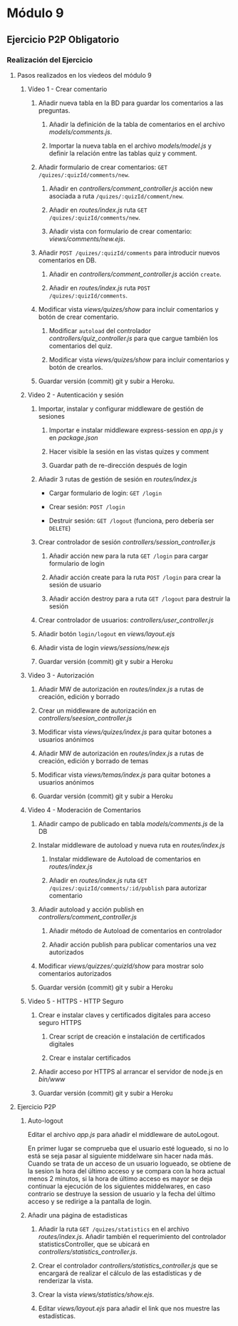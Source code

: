 # Módulo 9

## Ejercicio P2P Obligatorio

### Realización del Ejercicio

1. Pasos realizados en los víedeos del módulo 9

    1. Vídeo 1 - Crear comentario

        1. Añadir nueva tabla en la BD para guardar los comentarios a las preguntas.

            1. Añadir la definición de la tabla de comentarios en el archivo *models/comments.js*.
            
            2. Importar la nueva tabla en el archivo *models/model.js* y definir la relación entre las tablas quiz y comment.

        2. Añadir formulario de crear comentarios: `GET /quizes/:quizId/comments/new`.

            1. Añadir en *controllers/comment_controller.js* acción new asociada a ruta `/quizes/:quizId/comment/new`.
      
            2. Añadir en *routes/index.js* ruta `GET /quizes/:quizId/comments/new`.
        
            3. Añadir vista con formulario de crear comentario: *views/comments/new.ejs*.

        3. Añadir `POST /quizes/:quizId/comments` para introducir nuevos comentarios en DB.

            1. Añadir en *controllers/comment_controller.js* acción `create`.

            2. Añadir en *routes/index.js* ruta `POST /quizes/:quizId/comments`.

        4. Modificar vista *views/quizes/show* para incluir comentarios y botón de crear comentario.

            1. Modificar `autoload` del controlador *controllers/quiz_controller.js* para que cargue también los comentarios del quiz.

            2. Modificar vista *views/quizes/show* para incluir comentarios y botón de crearlos.

        5. Guardar versión (commit) git y subir a Heroku.

	2. Video 2 - Autenticación y sesión

		1. Importar, instalar y configurar middleware de gestión de sesiones

			1. Importar e instalar middleware express-session en *app.js* y en *package.json*

			2. Hacer visible la sesión en las vistas quizes y comment

			3. Guardar path de re-dirección después de login

		2. Añadir 3 rutas de gestión de sesión en *routes/index.js*

			- Cargar formulario de login: `GET /login`
			
			- Crear sesión: `POST /login`

			- Destruir sesión: `GET /logout` (funciona, pero debería ser `DELETE`)

		3. Crear controlador de sesión *controllers/session_controller.js*

			1. Añadir acción new para la ruta `GET /login` para cargar formulario de login

			2. Añadir acción create para la ruta `POST /login` para crear la sesión de usuario

			3. Añadir acción destroy para a ruta `GET /logout` para destruir la sesión

		4. Crear controlador de usuarios: *controllers/user_controller.js*

		5. Añadir botón `login/logout` en *views/layout.ejs*

		6. Añadir vista de login *views/sessions/new.ejs*

		7. Guardar versión (commit) git y subir a Heroku

	3. Video 3 - Autorización

		1. Añadir MW de autorización en *routes/index.js* a rutas de creación, edición y borrado

		2. Crear un middleware de autorización en *controllers/seesion_controller.js*

		3. Modificar vista *views/quizes/index.js* para quitar botones a usuarios anónimos

		4. Añadir MW de autorización en *routes/index.js* a rutas de creación, edición y borrado de temas

		5. Modificar vista *views/temas/index.js* para quitar botones a usuarios anónimos

		6. Guardar versión (commit) git y subir a Heroku

	4. Video 4 - Moderación de Comentarios

		1. Añadir campo de publicado en tabla *models/comments.js* de la DB

		2. Instalar middleware de autoload y nueva ruta en *routes/index.js*

			1. Instalar middleware de Autoload de comentarios en *routes/index.js*

			2. Añadir en *routes/index.js* ruta `GET /quizes/:quizId/comments/:id/publish` para autorizar comentario

		3. Añadir autoload y acción publish en *controllers/comment_controller.js*

			1. Añadir método de Autoload de comentarios en controlador

			2. Añadir acción publish para publicar comentarios una vez autorizados

		4. Modificar *views/quizzes/:quizId/show* para mostrar solo comentarios autorizados

		5. Guardar versión (commit) git y subir a Heroku

	5. Video 5 - HTTPS - HTTP Seguro

		1. Crear e instalar claves y certificados digitales para acceso seguro HTTPS

			1. Crear script de creación e instalación de certificados digitales

			2. Crear e instalar certificados

		2. Añadir acceso por HTTPS al arrancar el servidor de node.js en *bin/www*

		3. Guardar versión (commit) git y subir a Heroku

2. Ejercicio P2P

	1. Auto-logout

		Editar el archivo *app.js* para añadir el middleware de autoLogout.

		En primer lugar se comprueba que el usuario esté logueado, si no lo está se seja pasar al siguiente middelware sin hacer nada más. Cuando se trata de un acceso de un usuario logueado, se obtiene de la sesion la hora del último acceso y se compara con la hora actual menos 2 minutos, si la hora de último acceso es mayor se deja continuar la ejecución de los siguientes middelwares, en caso contrario se destruye la session de usuario y la fecha del último acceso y se redirige a la pantalla de login.

	2. Añadir una página de estadisticas

		1. Añadir la ruta `GET /quizes/statistics` en el archivo *routes/index.js*. Añadir también el requerimiento del controlador statisticsController, que se ubicará en *controllers/statistics_controller.js*.

		2. Crear el controlador *controllers/statistics_controller.js* que se encargará de realizar el cálculo de las estadísticas y de renderizar la vista.

		3. Crear la vista *views/statistics/show.ejs*.

		4. Editar *views/layout.ejs* para añadir el link que nos muestre las estadísticas.